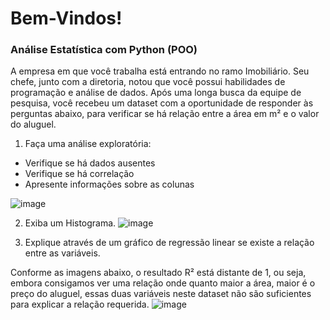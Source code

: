# Bem-Vindos!
### Análise Estatística com Python (POO)

A empresa em que você trabalha está entrando no ramo Imobiliário. Seu chefe, junto com a diretoria, notou que você possui habilidades de programação e análise de dados. Após uma longa busca da equipe de pesquisa, você recebeu um dataset com a oportunidade de responder às perguntas abaixo, para verificar se há relação entre a área em m² e o valor do aluguel.

1) Faça uma análise exploratória:
* Verifique se há dados ausentes
* Verifique se há correlação
* Apresente informações sobre as colunas

![image](https://github.com/rasafhdev/3-EstatisticaMercadoImobiliario/assets/139464196/9cc8c77e-7edb-4894-a5b4-d2a4c4390a9f)

2) Exiba um Histograma.
![image](https://github.com/rasafhdev/3-EstatisticaMercadoImobiliario/assets/139464196/5fb64423-d544-4451-b961-21fb1e90fdeb)

3) Explique através de um gráfico de regressão linear se existe a relação entre as variáveis.

Conforme as imagens abaixo, o resultado R² está distante de 1, ou seja, embora consigamos ver uma relação onde quanto maior a área, maior é o preço do aluguel, essas duas variáveis neste dataset não são suficientes para explicar a relação requerida.
![image](https://github.com/rasafhdev/3-EstatisticaMercadoImobiliario/assets/139464196/4d03632a-4cb1-4212-bdf2-cb08b5867c0e)



